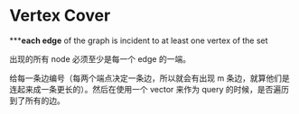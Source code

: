 # Vertex Cover

*****each edge** of the graph is incident to at least one vertex of the set

出现的所有 node 必须至少是每一个 edge 的一端。

给每一条边编号（每两个端点决定一条边，所以就会有出现 m 条边，就算他们是连起来成一条更长的）。然后在使用一个 vector 来作为 query 的时候，是否遍历到了所有的边。
